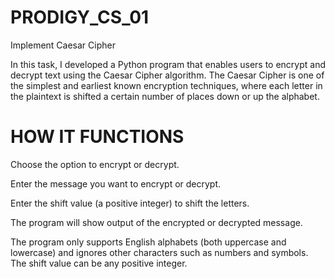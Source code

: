 # PRODIGY_CS_01
Implement Caesar Cipher

In this task, I developed a Python program that enables users to encrypt and decrypt text using the Caesar Cipher algorithm. The Caesar Cipher is one of the simplest and earliest known encryption techniques, where each letter in the plaintext is shifted a certain number of places down or up the alphabet.

# HOW IT FUNCTIONS

Choose the option to encrypt or decrypt.

Enter the message you want to encrypt or decrypt.

Enter the shift value (a positive integer) to shift the letters.

The program will show output of the encrypted or decrypted message.

The program only supports English alphabets (both uppercase and lowercase) and ignores other characters such as numbers and symbols.
The shift value can be any positive integer.
